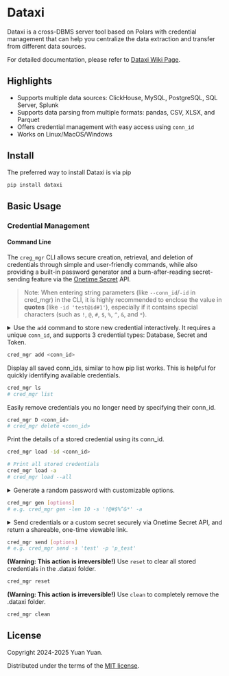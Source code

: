 # Dataxi

Dataxi is a cross-DBMS server tool based on Polars with credential management that can help you centralize the data extraction and transfer from different data sources.

For detailed documentation, please refer to [Dataxi Wiki Page](https://github.com/yyccPhil/dataxi/wiki).

## Highlights

* Supports multiple data sources: ClickHouse, MySQL, PostgreSQL, SQL Server, Splunk
* Supports data parsing from multiple formats: pandas, CSV, XLSX, and Parquet
* Offers credential management with easy access using `conn_id`
* Works on Linux/MacOS/Windows

## Install

The preferred way to install Dataxi is via pip

```sh
pip install dataxi
```

## Basic Usage

### Credential Management

#### Command Line

The `creg_mgr` CLI allows secure creation, retrieval, and deletion of credentials through simple and user-friendly commands, while also providing a built-in password generator and a burn-after-reading secret-sending feature via the [Onetime Secret](https://docs.onetimesecret.com/docs/rest-api) API.

> Note: When entering string parameters (like `--conn_id`/`-id` in cred_mgr) in the CLI, it is highly recommended to enclose the value in **quotes** (like `-id 'test@id#1'`), especially if it contains special characters (such as `!`, `@`, `#`, `$`, `%`, `^`, `&`, and `*`).

<details>

<summary>
Use the <code>add</code> command to store new credential interactively. It requires a unique <code>conn_id</code>, and supports 3 credential types: Database, Secret and Token.
</summary>

You will be prompted to choose among the 3 credential types. For each type, provide the following arguments in order:

**Database**

- **db_type**: one of `mysql`, `mssql` (or `sql_server`), `clickhouse` (or `ch`), `postgresql` (or `postgres`)
- **username**
- **password**
- **host**
- **port**
- **database** (optional)

**Secret**

- **username**
- **password**

**Token**

- **token**

</details>

```sh
cred_mgr add <conn_id>
```

Display all saved conn_ids, similar to how pip list works. This is helpful for quickly identifying available credentials.

```sh
cred_mgr ls
# cred_mgr list
```

Easily remove credentials you no longer need by specifying their conn_id.

```sh
cred_mgr D <conn_id>
# cred_mgr delete <conn_id>
```

Print the details of a stored credential using its conn_id.

```sh
cred_mgr load -id <conn_id>

# Print all stored credentials
cred_mgr load -a
# cred_mgr load --all
```

<details>

<summary>
Generate a random password with customizable options.
</summary>

**Options**

- `--length` or `-len`: Password length (default: 12, valid range: 6–50).
- `--uppercase` or `-up`: Exclude uppercase letters.
- `--lowercase` or `-low`: Exclude lowercase letters.
- `--digit` or `-d`: Exclude digits.
- `--symbol` or `-sym`: Exclude symbols.
- `--special` or `-s`: Exclude user-specified special characters.
- `--ambiguous` or `-a`: Exclude ambiguous characters (l, I, 1, O, 0).

> Note: Please enclose the value of `--special`/`-s` in **quotes** (like `-s '!@#$%^&*'`), especially if it contains special characters (such as `!`, `@`, `#`, `$`, `%`, `^`, `&`, and `*`).

</details>

```sh
cred_mgr gen [options]
# e.g. cred_mgr gen -len 10 -s '!@#$%^&*' -a
```

<details>

<summary>
Send credentials or a custom secret securely via Onetime Secret API, and return a shareable, one-time viewable link.
</summary>

**Mutually Exclusive Options (choose one):**

- `--conn_id` or `-id`: Send the credential corresponding to the specified connection ID stored by Dataxi.
- `--secret` or `-s`: Directly send custom secret text.

**Additional Options:**

- `--passphrase` or `-p`: Optionally secure the secret with a passphrase.
- `--ttl` or `-t`: Time-to-live in seconds for the secret (default: 3600).

> Note: Please enclose the values of `--secret`/`-s` and `--passphrase`/`-p` in **quotes** (like `-s '!@#$%^&*'`), especially if they contain special characters (such as `!`, `@`, `#`, `$`, `%`, `^`, `&`, and `*`).

> Special thanks to [Onetime Secret](https://onetimesecret.com/) for their awesome work and excellent API, which powers the secure sharing feature of this tool.

</details>

```sh
cred_mgr send [options]
# e.g. cred_mgr send -s 'test' -p 'p_test'
```

**(Warning: This action is irreversible!)** Use <code>reset</code> to clear all stored credentials in the .dataxi folder.

```sh
cred_mgr reset
```

**(Warning: This action is irreversible!)** Use <code>clean</code> to completely remove the .dataxi folder.

```sh
cred_mgr clean
```

## License

Copyright 2024-2025 Yuan Yuan.

Distributed under the terms of the  [MIT license](https://github.com/yyccPhil/dataxi/blob/main/LICENSE).
